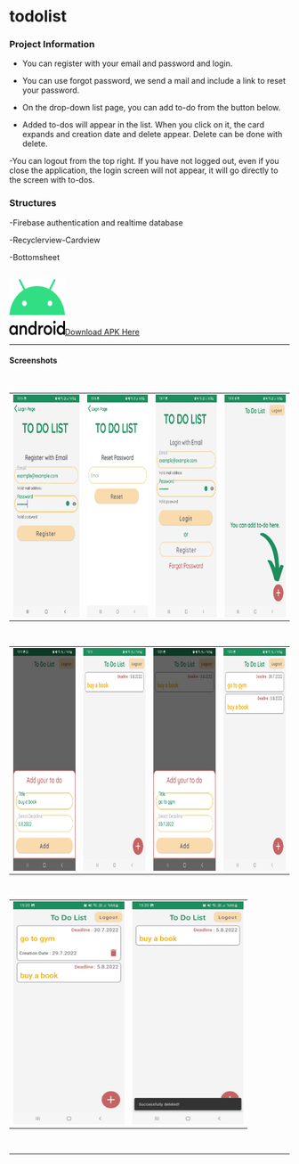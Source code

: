 # todolist

### Project Information

- You can register with your email and password and login.

- You can use forgot password, we send a mail and include a link to reset your password.

- On the drop-down list page, you can add to-do from the button below.

- Added to-dos will appear in the list. When you click on it, the card expands and creation date and delete appear. Delete can be done with delete.

-You can logout from the top right. If you have not logged out, even if you close the application, the login screen will not appear, it will go directly to the screen with to-dos.

### Structures
-Firebase authentication and realtime database

-Recyclerview-Cardview

-Bottomsheet

<br />
<img src="images/Android_logo.png" width="100" height="100"><a id="raw-url" href="https://raw.githubusercontent.com/SefaKoyuncu/todolist/master/to-do-list.apk">Download APK Here</a>

------------
#### Screenshots
 <br />
<table>
  <tr>
    <td><img src="images/register.jpeg" width="216" height="400"></td>
    <td><img src="images/reset password.jpeg" width="200" height="400"></td>
    <td><img src="images/login.jpeg" width="200" height="400"></td>
      <td><img src="images/nolist.jpeg" width="200" height="400"></td>
  </tr>
 </table>
 
 <br />

<table>
  <tr>
  <td><img src="images/add a to-do.jpeg" width="200" height="400"></td>
    <td><img src="images/list1.jpeg" width="200" height="400"></td>
    <td><img src="images/add a to-do_2.jpeg" width="200" height="400"></td>
    <td><img src="images/list.jpeg" width="200" height="400"></td>
  </tr>
 </table>
 
 <br />

<table>
 
  <tr>
    <td><img src="images/listwithexpanble.jpeg" width="200" height="400"></td>
    <td><img src="images/deleted a to-do.jpeg" width="200" height="400"></td>
  </tr>
 </table>
 
 <br />

------------

